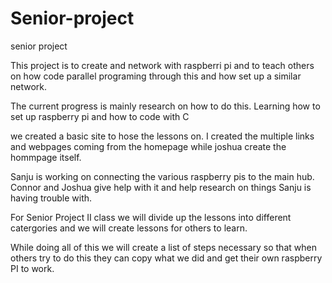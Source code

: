 # Senior-project
senior project


This project is to create and network with raspberri pi and to teach others on how code parallel programing through this and how set up a similar network.



The current progress is mainly research on how to do this. Learning how to set up raspberry pi and how to code with C

we created a basic site to hose the lessons on. I created the multiple links and webpages coming from the homepage while joshua create the hommpage itself.

Sanju is working on connecting the various raspberry pis to the main hub. Connor and Joshua give help with it and help research on things Sanju is having trouble with.

For Senior Project II class we will divide up the lessons into different catergories and we will create lessons for others to learn.

While doing all of this we will create a list of steps necessary so that when others try to do this they can copy what we did and get their own raspberry PI to work.
